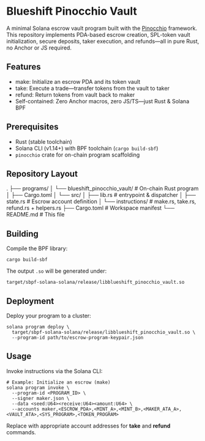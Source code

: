 # Blueshift Pinocchio Vault

A minimal Solana escrow vault program built with the [Pinocchio](https://github.com/anza-xyz/pinocchio) framework.
This repository implements PDA-based escrow creation, SPL-token vault initialization, secure deposits, taker execution, and refunds—all in pure Rust, no Anchor or JS required.

Features
--------
- make: Initialize an escrow PDA and its token vault
- take: Execute a trade—transfer tokens from the vault to taker
- refund: Return tokens from vault back to maker
- Self-contained: Zero Anchor macros, zero JS/TS—just Rust & Solana BPF

Prerequisites
-------------
- Rust (stable toolchain)
- Solana CLI (v1.14+) with BPF toolchain (`cargo build-sbf`)
- `pinocchio` crate for on-chain program scaffolding

Repository Layout
----------------
.
├── programs/
│   └── blueshift_pinocchio_vault/    # On-chain Rust program
│       ├── Cargo.toml
│       └── src/
│           ├── lib.rs                # entrypoint & dispatcher
│           ├── state.rs              # Escrow account definition
│           └── instructions/         # make.rs, take.rs, refund.rs + helpers.rs
├── Cargo.toml                        # Workspace manifest
└── README.md                         # This file

Building
--------
Compile the BPF library:

```
cargo build-sbf
```

The output `.so` will be generated under:

```
target/sbpf-solana-solana/release/libblueshift_pinocchio_vault.so
```

Deployment
----------
Deploy your program to a cluster:

```
solana program deploy \
  target/sbpf-solana-solana/release/libblueshift_pinocchio_vault.so \
  --program-id path/to/escrow-program-keypair.json
```

Usage
-----
Invoke instructions via the Solana CLI:

```
# Example: Initialize an escrow (make)
solana program invoke \
  --program-id <PROGRAM_ID> \
  --signer maker.json \
  --data <seed:U64><receive:U64><amount:U64> \
  --accounts maker,<ESCROW_PDA>,<MINT_A>,<MINT_B>,<MAKER_ATA_A>,<VAULT_ATA>,<SYS_PROGRAM>,<TOKEN_PROGRAM>
```

Replace with appropriate account addresses for **take** and **refund** commands.
